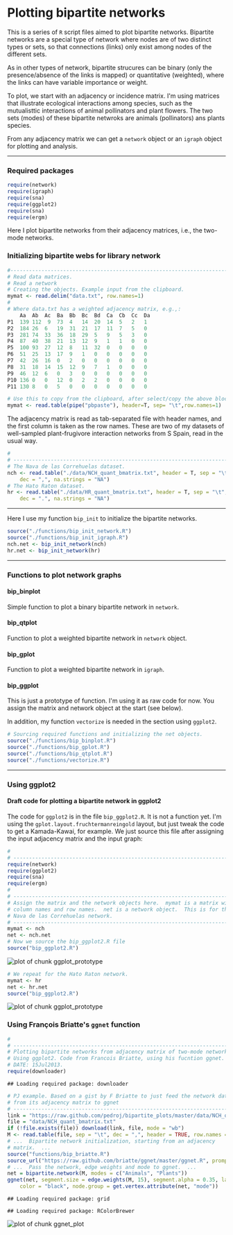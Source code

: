 Plotting bipartite networks
========================================================

This is a series of `R` script files aimed to plot bipartite networks. Bipartite networks are a special type of network where nodes are of two distinct types or sets, so that connections (links) only exist among nodes of the different sets.

As in other types of network, bipartite strucures can be binary (only the presence/absence of the links is mapped) or quantitative (weighted), where the links can have variable importance or weight.

To plot, we start with an adjacency or incidence matrix. I'm using matrices that illustrate ecological interactions among species, such as the mutualisttic interactions of animal pollinators and plant flowers. The two sets (modes) of these bipartite netwroks are animals (pollinators) ans plants species.

From any adjacency matrix we can get a `network` object or an `igraph` object for plotting and analysis. 

-----------------------------------------------------------------------------
### Required packages

```r
require(network)
require(igraph)
require(sna)
require(ggplot2)
require(sna)
require(ergm)
```


Here I plot bipartite networks from their adjacency matrices, i.e., the two-mode networks.

### Initializing bipartite webs for library network


```r
#-------------------------------------------------------------------------
# Read data matrices.
# Read a network
# Creating the objects. Example input from the clipboard. 
mymat <- read.delim("data.txt", row.names=1)
#
# Where data.txt has a weighted adjacency matrix, e.g.,:
    Aa	Ab	Ac	Ba	Bb	Bc	Bd	Ca	Cb	Cc	Da
P1	139	112	 9	73	4	14	20	14	5	2	1
P2	184	26	6	19	31	21	17	11	7	5	0
P3	281	74	33	36	18	29	5	9	5	3	0
P4	87	40	38	21	13	12	9	1	1	0	0
P5	100	93	27	12	8	11	32	0	0	0	0
P6	51	25	13	17	9	1	0	0	0	0	0
P7	42	26	16	0	2	0	0	0	0	0	0
P8	31	18	14	15	12	9	7	1	0	0	0
P9	46	12	6	0	3	0	0	0	0	0	0
P10	136	0	0	12	0	2	2	0	0	0	0
P11	130	8	0	5	0	0	0	0	0	0	0

# Use this to copy from the clipboard, after select/copy the above block.
mymat <- read.table(pipe("pbpaste"), header=T, sep= "\t",row.names=1)
```


The adjacency matrix is read as tab-separated file with header names, and the first column is taken as the row names. These are two of my datasets of well-sampled plant-frugivore interaction networks from S Spain, read in the usual way.


```r
#
# -------------------------------------------------------------------------
# The Nava de las Correhuelas dataset.
nch <- read.table("./data/NCH_quant_bmatrix.txt", header = T, sep = "\t", row.names = 1, 
    dec = ",", na.strings = "NA")
# The Hato Raton dataset.
hr <- read.table("./data/HR_quant_bmatrix.txt", header = T, sep = "\t", row.names = 1, 
    dec = ".", na.strings = "NA")
```


----------------------------------------------------------------------------
Here I use my function `bip_init` to initialize the bipartite networks.


```r
source("./functions/bip_init_network.R")
source("./functions/bip_init_igraph.R")
nch.net <- bip_init_network(nch)
hr.net <- bip_init_network(hr)
```

----------------------------------------------------------------------------
### Functions to plot network graphs

#### bip_binplot
Simple function to plot a binary bipartite network in `network`.

#### bip_qtplot
Function to plot a weighted bipartite network in `network` object.

#### bip_gplot
Function to plot a weighted bipartite network in `igraph`.

#### bip_ggplot
This is just a prototype of function. I'm using it as raw code for now. You assign the matrix and network object at the start (see below).

In addition, my function `vectorize` is needed in the section using `ggplot2`.


```r
# Sourcing required functions and initializing the net objects.
source("./functions/bip_binplot.R")
source("./functions/bip_gplot.R")
source("./functions/bip_qtplot.R")
source("./functions/vectorize.R")
```


----------------------------------------------------------------------------
### Using ggplot2
#### Draft code for plotting a bipartite network in ggplot2

The code for `ggplot2` is in the file `bip_ggplot2.R`. It is not a function
yet. I'm using the `gplot.layout.fruchtermanreingold` layout, but just tweak the code to get a Kamada-Kawai, for example. We just source this file after assigning the input adjacency matrix and
the input graph:


```r
#
# -------------------------------------------------------------------------
require(network)
require(ggplot2)
require(sna)
require(ergm)
#
# -------------------------------------------------------------------------
# Assign the matrix and the network objects here.  mymat is a matrix with
# column names and row names.  net is a network object.  This is for the
# Nava de las Correhuelas network.
# -------------------------------------------------------------------------
mymat <- nch
net <- nch.net
# Now we source the bip_ggplot2.R file
source("bip_ggplot2.R")
```

![plot of chunk ggplot_prototype](figure/ggplot_prototype1.png) 

```r
# We repeat for the Hato Raton network.
mymat <- hr
net <- hr.net
source("bip_ggplot2.R")
```

![plot of chunk ggplot_prototype](figure/ggplot_prototype2.png) 


### Using François Briatte's `ggnet` function


```r
#
# -------------------------------------------------------------------------
# Plotting bipartite networks from adjacency matrix of two-mode network.
# Using ggplot2. Code from Francois Briatte, using his fucntion ggnet.
# DATE: 15Jul2013.
require(downloader)
```

```
## Loading required package: downloader
```

```r
# PJ example. Based on a gist by F Briatte to just feed the network data
# from its adjacency matrix to ggnet
# -------------------------------------------------------------------------
link = "https://raw.github.com/pedroj/bipartite_plots/master/data/NCH_quant_bmatrix.txt"
file = "data/NCH_quant_bmatrix.txt"
if (!file.exists(file)) download(link, file, mode = "wb")
M <- read.table(file, sep = "\t", dec = ",", header = TRUE, row.names = 1)
# ...  Bipartite network initialization, starting from an adjacency
# matrix.  ...
source("functions/bip_briatte.R")
source_url("https://raw.github.com/briatte/ggnet/master/ggnet.R", prompt = FALSE)
# ...  Pass the network, edge weights and mode to ggnet.  ...
net = bipartite.network(M, modes = c("Animals", "Plants"))
ggnet(net, segment.size = edge.weights(M, 15), segment.alpha = 0.35, label = TRUE, 
    color = "black", node.group = get.vertex.attribute(net, "mode"))
```

```
## Loading required package: grid
```

```
## Loading required package: RColorBrewer
```

![plot of chunk ggnet_plot](figure/ggnet_plot.png) 




